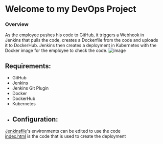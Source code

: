 # Welcome to my DevOps Project
### Overview
As the employee pushes his code to GitHub, it triggers a Webhook in Jenkins that pulls the code, creates a Dockerfile from the code and uploads it to DockerHub.
Jenkins then creates a deployment in Kubernetes with the Docker image for the employee to check the code.
![image](https://github.com/user-attachments/assets/f9086d18-1561-408b-baaa-fbb44e60018f)

## Requirements:
- GitHub
- Jenkins
- Jenkins Git Plugin
- Docker
- DockerHub
- Kubernetes
- ## Configuration:
[Jenkinsfile](Jenkinsfile)'s environments can be edited to use the code 
<br>
[index.html](index.html) is the code that is used to create the deployment
